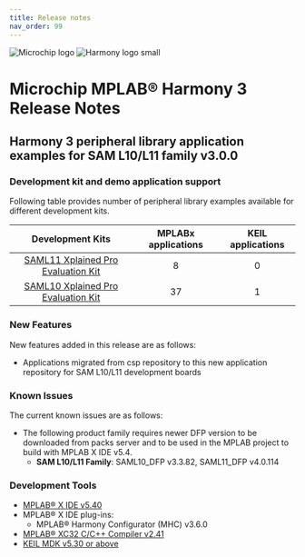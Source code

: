 ```yaml
---
title: Release notes
nav_order: 99
---
```


![Microchip logo](https://raw.githubusercontent.com/wiki/Microchip-MPLAB-Harmony/Microchip-MPLAB-Harmony.github.io/images/microchip_logo.png)
![Harmony logo small](https://raw.githubusercontent.com/wiki/Microchip-MPLAB-Harmony/Microchip-MPLAB-Harmony.github.io/images/microchip_mplab_harmony_logo_small.png)

# Microchip MPLAB® Harmony 3 Release Notes

## Harmony 3 peripheral library application examples for SAM L10/L11 family  v3.0.0

### Development kit and demo application support

Following table provides number of peripheral library examples available for different development kits.

| Development Kits  | MPLABx applications | KEIL applications |
|:-----------------:|:-------------------:|:----------------:|
| [SAML11 Xplained Pro Evaluation Kit](https://www.microchip.com/DevelopmentTools/ProductDetails/PartNO/DM320205) | 8 | 0 |
| [SAML10 Xplained Pro Evaluation Kit](https://www.microchip.com/DevelopmentTools/ProductDetails/dm320204) | 37 | 1 |

### New Features

New features added in this release are as follows:

- Applications migrated from csp repository to this new application repository for SAM L10/L11 development boards


### Known Issues

The current known issues are as follows:

- The following product family requires newer DFP version to be downloaded from packs server and to be used in the MPLAB project to build with MPLAB X IDE v5.4.
  - **SAM L10/L11 Family**: SAML10_DFP v3.3.82, SAML11_DFP v4.0.114

### Development Tools

- [MPLAB® X IDE v5.40](https://www.microchip.com/mplab/mplab-x-ide)
- MPLAB® X IDE plug-ins:
  - MPLAB® Harmony Configurator (MHC) v3.6.0
- [MPLAB® XC32 C/C++ Compiler v2.41](https://www.microchip.com/mplab/compilers)
- [KEIL MDK v5.30 or above](https://www2.keil.com/mdk5)
